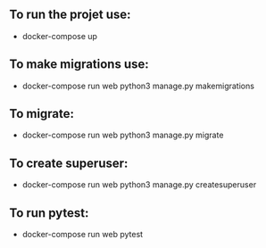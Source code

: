 ## To run the projet use:
 - docker-compose up

## To make migrations use:
 - docker-compose run web python3 manage.py makemigrations

## To migrate:
 - docker-compose run web python3 manage.py migrate

## To create superuser:
 - docker-compose run web python3 manage.py createsuperuser

## To run pytest:
 - docker-compose run web pytest